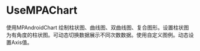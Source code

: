 # UseMPAChart
使用MPAndroidChart 绘制柱状图、曲线图、双曲线图、复合图形。设置柱状图为有角度的柱状图。可动态切换数据展示不同次数数据。使用自定义图例。动态设置Axis值。
